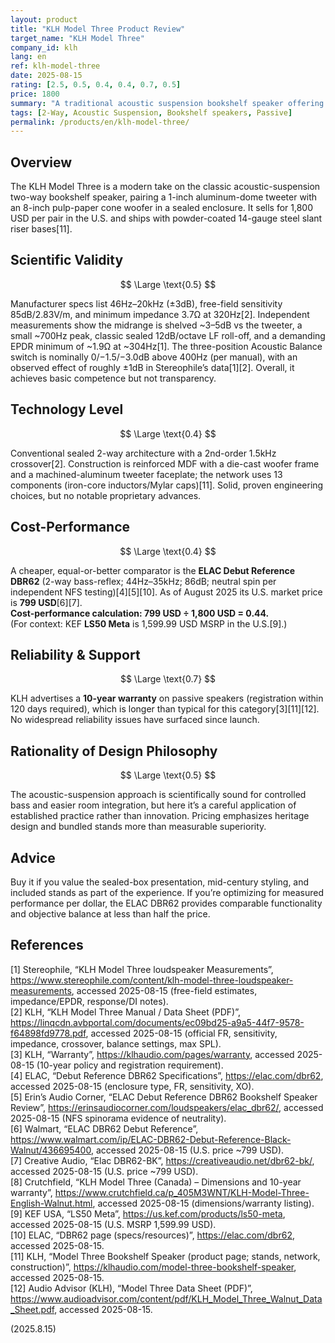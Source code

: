 ```yaml
---
layout: product
title: "KLH Model Three Product Review"
target_name: "KLH Model Three"
company_id: klh
lang: en
ref: klh-model-three
date: 2025-08-15
rating: [2.5, 0.5, 0.4, 0.4, 0.7, 0.5]
price: 1800
summary: "A traditional acoustic suspension bookshelf speaker offering classic American sound with limited competitive advantages over modern alternatives."
tags: [2-Way, Acoustic Suspension, Bookshelf speakers, Passive]
permalink: /products/en/klh-model-three/
---
```

## Overview

The KLH Model Three is a modern take on the classic acoustic-suspension two-way bookshelf speaker, pairing a 1-inch aluminum-dome tweeter with an 8-inch pulp-paper cone woofer in a sealed enclosure. It sells for 1,800 USD per pair in the U.S. and ships with powder-coated 14-gauge steel slant riser bases[11].

## Scientific Validity

$$ \Large \text{0.5} $$

Manufacturer specs list 46Hz–20kHz (±3dB), free-field sensitivity 85dB/2.83V/m, and minimum impedance 3.7Ω at 320Hz[2]. Independent measurements show the midrange is shelved ~3–5dB vs the tweeter, a small ~700Hz peak, classic sealed 12dB/octave LF roll-off, and a demanding EPDR minimum of ~1.9Ω at ~304Hz[1]. The three-position Acoustic Balance switch is nominally 0/−1.5/−3.0dB above 400Hz (per manual), with an observed effect of roughly ±1dB in Stereophile’s data[1][2]. Overall, it achieves basic competence but not transparency.

## Technology Level

$$ \Large \text{0.4} $$

Conventional sealed 2-way architecture with a 2nd-order 1.5kHz crossover[2]. Construction is reinforced MDF with a die-cast woofer frame and a machined-aluminum tweeter faceplate; the network uses 13 components (iron-core inductors/Mylar caps)[11]. Solid, proven engineering choices, but no notable proprietary advances.

## Cost-Performance

$$ \Large \text{0.4} $$

A cheaper, equal-or-better comparator is the **ELAC Debut Reference DBR62** (2-way bass-reflex; 44Hz–35kHz; 86dB; neutral spin per independent NFS testing)[4][5][10]. As of August 2025 its U.S. market price is **799 USD**[6][7].  
**Cost-performance calculation: 799 USD ÷ 1,800 USD = 0.44.**  
(For context: KEF **LS50 Meta** is 1,599.99 USD MSRP in the U.S.[9].)

## Reliability & Support

$$ \Large \text{0.7} $$

KLH advertises a **10-year warranty** on passive speakers (registration within 120 days required), which is longer than typical for this category[3][11][12]. No widespread reliability issues have surfaced since launch.

## Rationality of Design Philosophy

$$ \Large \text{0.5} $$

The acoustic-suspension approach is scientifically sound for controlled bass and easier room integration, but here it’s a careful application of established practice rather than innovation. Pricing emphasizes heritage design and bundled stands more than measurable superiority.

## Advice

Buy it if you value the sealed-box presentation, mid-century styling, and included stands as part of the experience. If you’re optimizing for measured performance per dollar, the ELAC DBR62 provides comparable functionality and objective balance at less than half the price.

## References

[1] Stereophile, “KLH Model Three loudspeaker Measurements”, https://www.stereophile.com/content/klh-model-three-loudspeaker-measurements, accessed 2025-08-15 (free-field estimates, impedance/EPDR, response/DI notes).  
[2] KLH, “KLH Model Three Manual / Data Sheet (PDF)”, https://linqcdn.avbportal.com/documents/ec09bd25-a9a5-44f7-9578-f64898fd9778.pdf, accessed 2025-08-15 (official FR, sensitivity, impedance, crossover, balance settings, max SPL).  
[3] KLH, “Warranty”, https://klhaudio.com/pages/warranty, accessed 2025-08-15 (10-year policy and registration requirement).  
[4] ELAC, “Debut Reference DBR62 Specifications”, https://elac.com/dbr62, accessed 2025-08-15 (enclosure type, FR, sensitivity, XO).  
[5] Erin’s Audio Corner, “ELAC Debut Reference DBR62 Bookshelf Speaker Review”, https://erinsaudiocorner.com/loudspeakers/elac_dbr62/, accessed 2025-08-15 (NFS spinorama evidence of neutrality).  
[6] Walmart, “ELAC DBR62 Debut Reference”, https://www.walmart.com/ip/ELAC-DBR62-Debut-Reference-Black-Walnut/436695400, accessed 2025-08-15 (U.S. price ~799 USD).  
[7] Creative Audio, “Elac DBR62-BK”, https://creativeaudio.net/dbr62-bk/, accessed 2025-08-15 (U.S. price ~799 USD).  
[8] Crutchfield, “KLH Model Three (Canada) – Dimensions and 10-year warranty”, https://www.crutchfield.ca/p_405M3WNT/KLH-Model-Three-English-Walnut.html, accessed 2025-08-15 (dimensions/warranty listing).  
[9] KEF USA, “LS50 Meta”, https://us.kef.com/products/ls50-meta, accessed 2025-08-15 (U.S. MSRP 1,599.99 USD).  
[10] ELAC, “DBR62 page (specs/resources)”, https://elac.com/dbr62, accessed 2025-08-15.  
[11] KLH, “Model Three Bookshelf Speaker (product page; stands, network, construction)”, https://klhaudio.com/model-three-bookshelf-speaker, accessed 2025-08-15.  
[12] Audio Advisor (KLH), “Model Three Data Sheet (PDF)”, https://www.audioadvisor.com/content/pdf/KLH_Model_Three_Walnut_Data_Sheet.pdf, accessed 2025-08-15.

(2025.8.15)

